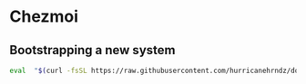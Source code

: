# Chezmoi

## Bootstrapping a new system

```sh
eval  "$(curl -fsSL https://raw.githubusercontent.com/hurricanehrndz/dotfiles/main/bootstrap-$(uname -s).sh)"
```
